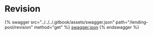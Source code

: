 # Revision

{% swagger src="../../../.gitbook/assets/swagger.json" path="/lending-pool/revision" method="get" %}
[swagger.json](../../../.gitbook/assets/swagger.json)
{% endswagger %}
